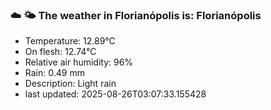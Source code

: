 ### ☁️ 🌤️  The weather in Florianópolis is: Florianópolis

- Temperature: 12.89°C
- On flesh: 12.74°C
- Relative air humidity: 96%
- Rain: 0.49 mm
- Description: Light rain
- last updated: 2025-08-26T03:07:33.155428
